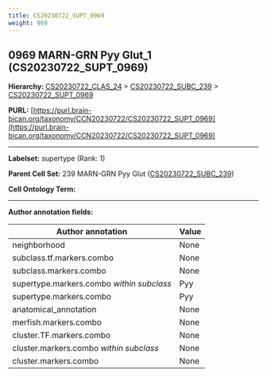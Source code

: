 ```yaml
---
title: CS20230722_SUPT_0969
weight: 969
---
```

## 0969 MARN-GRN Pyy Glut_1 (CS20230722_SUPT_0969)
<b>Hierarchy: </b>
[CS20230722_CLAS_24](../CS20230722_CLAS_24) >
[CS20230722_SUBC_239](../CS20230722_SUBC_239) >
[CS20230722_SUPT_0969](../CS20230722_SUPT_0969)

**PURL:** [https://purl.brain-bican.org/taxonomy/CCN20230722/CS20230722_SUPT_0969](https://purl.brain-bican.org/taxonomy/CCN20230722/CS20230722_SUPT_0969)

---


**Labelset:** supertype (Rank: 1)

**Parent Cell Set:** 239 MARN-GRN Pyy Glut ([CS20230722_SUBC_239](../CS20230722_SUBC_239))



**Cell Ontology Term:** 

[MARKER GENES.]: #


---

[TRANSFERRED ANNOTATIONS.]: #


[AUTHOR ANNOTATION FIELDS.]: #


**Author annotation fields:**

| Author annotation | Value |
|-------------------|-------|
|neighborhood|None|
|subclass.tf.markers.combo|None|
|subclass.markers.combo|None|
|supertype.markers.combo _within subclass_|Pyy|
|supertype.markers.combo|Pyy|
|anatomical_annotation|None|
|merfish.markers.combo|None|
|cluster.TF.markers.combo|None|
|cluster.markers.combo _within subclass_|None|
|cluster.markers.combo|None|
